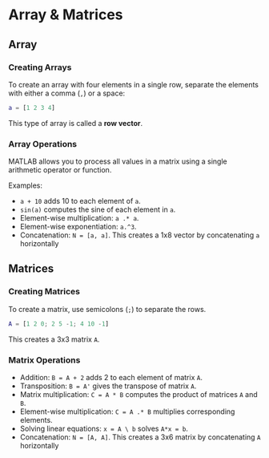 # Array & Matrices

## Array

### Creating Arrays

To create an array with four elements in a single row, separate the elements with either a comma (`,`) or a space:
```matlab
a = [1 2 3 4]
```
This type of array is called a **row vector**.

### Array Operations
MATLAB allows you to process all values in a matrix using a single arithmetic operator or function.

Examples:
- `a + 10` adds 10 to each element of `a`.
- `sin(a)` computes the sine of each element in `a`.
- Element-wise multiplication: `a .* a`.
- Element-wise exponentiation: `a.^3`.
- Concatenation: `N = [a, a]`. This creates a 1x8 vector by concatenating `a` horizontally


## Matrices

### Creating Matrices

To create a matrix, use semicolons (`;`) to separate the rows.
```matlab
A = [1 2 0; 2 5 -1; 4 10 -1]
```
This creates a 3x3 matrix `A`.


### Matrix Operations
   
- Addition: `B = A + 2` adds 2 to each element of matrix `A`.
- Transposition: `B = A'` gives the transpose of matrix `A`.
- Matrix multiplication: `C = A * B` computes the product of matrices `A` and `B`.
- Element-wise multiplication: `C = A .* B` multiplies corresponding elements.
- Solving linear equations: `x = A \ b` solves `A*x = b`.
- Concatenation: `N = [A, A]`. This creates a 3x6 matrix by concatenating `A` horizontally

